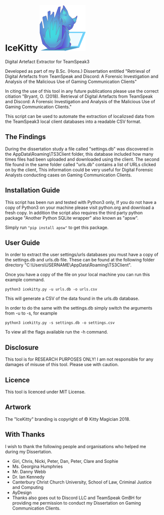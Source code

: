 # IceKitty ![IceKitty](https://github.com/kittymagician/IceKitty/blob/master/img/icekitty.png)
Digital Artefact Extractor for TeamSpeak3

Developed as part of my B.Sc. (Hons.) Dissertation entitled "Retrieval of Digital Artefacts from TeamSpeak and Discord: A Forensic Investigation and Analysis of the Malicious Use of Gaming Communication Clients"

In citing the use of this tool in any future publications please use the correct citiation "Bryant, O. (2018). Retrieval of Digital Artefacts from TeamSpeak and Discord: A Forensic Investigation and Analysis of the Malicious Use of Gaming Communication Clients."

This script can be used to automate the extraction of localizsed data from the TeamSpeak3 local client databases into a readable CSV format.


## The Findings
During the dissertation study a file called "settings.db" was discovered in the AppData\Roaming\TS3Client folder, this database included how many times files had been uploaded and downloaded using the client.
The second file found in the same folder called "urls.db" contains a list of URLs clicked on by the client, This information could be very useful for Digital Forensic Analysts conducting cases on Gaming Communication Clients.



## Installation Guide
This script has been run and tested with Python3 only, If you do not have a copy of Python3 on your machine please visit python.org and download a fresh copy.
In addition the script also requires the third party python package "Another Python SQLite wrapper" also known as "apsw". 

Simply run ```"pip install apsw"``` to get this package.

## User Guide
In order to extract the user settings/urls databases you must have a copy of the settings.db and urls.db file. These can be found at the following folder directory "C:\Users\USERNAME\AppData\Roaming\TS3Client".

Once you have a copy of the file on your local machine you can run this example command.

```
python3 icekitty.py -u urls.db -o urls.csv
```

This will generate a CSV of the data found in the urls.db database.

In order to do the same with the settings.db simply switch the arguments from -u to -s, for example

```
python3 icekitty.py -s settings.db -o settings.csv
```

To view all the flags available run the -h command.


## Disclosure
This tool is for RESEARCH PURPOSES ONLY! I am not responsible for any damages of misuse of this tool. Please use with caution. 


## Licence
This tool is licenced under MIT License.

## Artwork
The "IceKitty" branding is copyright of © Kitty Magician 2018.

## With Thanks
I wish to thank the following people and organisations who helped me during my Dissertation.
- Giri, Chris, Nicki, Peter, Dan, Peter, Clare and Sophie
- Ms. Georgina Humphries
- Mr. Danny Webb
- Dr. Ian Kennedy
- Canterbury Christ Church University, School of Law, Criminal Justice and Computing
- AyDesign
- Thanks also goes out to Discord LLC and TeamSpeak GmBH for providing me permission to conduct my Dissertation on Gaming Communication Clients.
